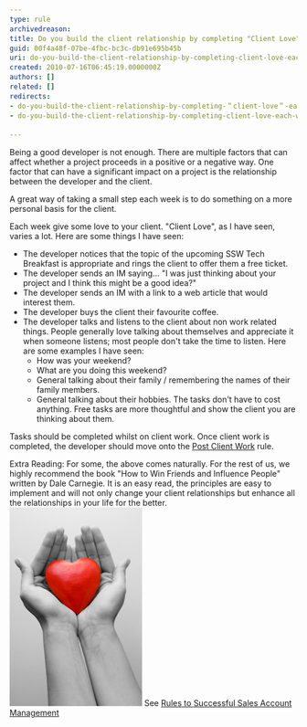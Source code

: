 ```yaml
---
type: rule
archivedreason: 
title: Do you build the client relationship by completing "Client Love" each week? (aka Customer Love)
guid: 00f4a48f-07be-4fbc-bc3c-db91e695b45b
uri: do-you-build-the-client-relationship-by-completing-client-love-each-week-aka-customer-love
created: 2010-07-16T06:45:19.0000000Z
authors: []
related: []
redirects:
- do-you-build-the-client-relationship-by-completing-＂client-love＂-each-week-(aka-customer-love)
- do-you-build-the-client-relationship-by-completing-client-love-each-week-(aka-customer-love)

---
```


Being a good developer is not enough. There are multiple factors that can affect whether a project proceeds in a positive or a negative way. One factor that can have a significant impact on a project is the relationship between the developer and the client.  
<!--endintro-->

A great way of taking a small step each week is to do something on a more personal basis for the client.

Each week give some love to your client. "Client Love", as I have seen, varies a lot. Here are some things I have seen:

* The developer notices that the topic of the upcoming SSW Tech Breakfast is appropriate and rings the client to offer them a free ticket.
* The developer sends an IM saying... "I was just thinking about your project and I think this might be a good idea?"
* The developer sends an IM with a link to a web article that would interest them.
* The developer buys the client their favourite coffee.
* The developer talks and listens to the client about non work related things. People generally love talking about themselves and appreciate it when someone listens; most people don't take the time to listen. Here are some examples I have seen:
    * How was your weekend?
    * What are you doing this weekend?
    * General talking about their family / remembering the names of their family members.
    * General talking about their hobbies.
The tasks don't have to cost anything. Free tasks are more thoughtful and show the client you are thinking about them.

Tasks should be completed whilst on client work. Once client work is completed, the developer should move onto the [Post Client Work](/rules-to-better-software-consultants-dealing-with-clients) rule.

Extra Reading: For some, the above comes naturally. For the rest of us, we highly recommend the book "How to Win Friends and Influence People" written by Dale Carnegie. It is an easy read, the principles are easy to implement and will not only change your client relationships but enhance all the relationships in your life for the better.
![](/rules/do-you-build-the-client-relationship-by-completing-client-love-each-week-aka-customer-love/LoveClientsImage.jpg) 
See [Rules to Successful Sales Account Management](/do-you-review-your-team-are-giving-＂client-love＂-to-your-customer-every-friday)

